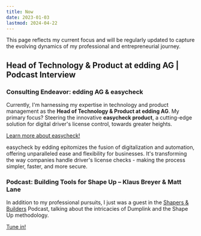 ```yaml
---
title: Now
date: 2023-01-03
lastmod: 2024-04-22
---
```


This page reflects my current focus and will be regularly updated to capture the evolving dynamics of my professional and entrepreneurial journey.

## Head of Technology & Product at edding AG | Podcast Interview

### Consulting Endeavor: edding AG & easycheck

Currently, I'm harnessing my expertise in technology and product management as the **Head of Technology & Product at edding AG**. My primary focus? Steering the innovative **easycheck product**, a cutting-edge solution for digital driver's license control, towards greater heights.

[Learn more about easycheck!](https://easycheck-by-edding.com/)

easycheck by edding epitomizes the fusion of digitalization and automation, offering unparalleled ease and flexibility for businesses. It's transforming the way companies handle driver's license checks - making the process simpler, faster, and more secure.

### Podcast: Building Tools for Shape Up – Klaus Breyer & Matt Lane

In addition to my professional pursuits, I just was a guest in the [Shapers & Builders](https://www.shapers.builders/) Podcast, talking about the intricacies of Dumplink and the Shape Up methodology.

[Tune in!](https://shapersbuilders.transistor.fm/episodes/building-tools-for-shape-up-klaus-breyer-matt-lane-co-founders-of-dumplink)
